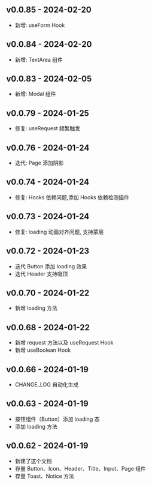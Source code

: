 v0.0.85 - 2024-02-20
--------------------
- 新增: useForm Hook

v0.0.84 - 2024-02-20
--------------------
- 新增: TextArea 组件

v0.0.83 - 2024-02-05
--------------------
- 新增: Modal 组件

v0.0.79 - 2024-01-25
--------------------
- 修复: useRequest 频繁触发

v0.0.76 - 2024-01-24
--------------------
- 迭代: Page 添加阴影

v0.0.74 - 2024-01-24
--------------------
- 修复: Hooks 依赖问题,添加 Hooks 依赖检测插件

v0.0.73 - 2024-01-24
--------------------
- 修复: loading 动画对齐问题, 支持蒙层

v0.0.72 - 2024-01-23
--------------------
- 迭代 Button 添加 loading 效果
- 迭代 Header 支持吸顶

v0.0.70 - 2024-01-22
--------------------
- 新增 loading 方法

v0.0.68 - 2024-01-22
--------------------
- 新增 request 方法以及 useRequest Hook
- 新增 useBoolean Hook

v0.0.66 - 2024-01-19
--------------------
- CHANGE_LOG 自动化生成

v0.0.63 - 2024-01-19
--------------------
- 按钮组件（Button）添加 loading 态
- 添加 loading 方法

v0.0.62 - 2024-01-19
--------------------
- 新建了这个文档
- 存量 Button、Icon、Header、Title、Input、Page 组件
- 存量 Toast、Notice 方法
